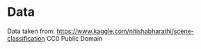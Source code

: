# Data
Data taken from:
https://www.kaggle.com/nitishabharathi/scene-classification
CC0 Public Domain

